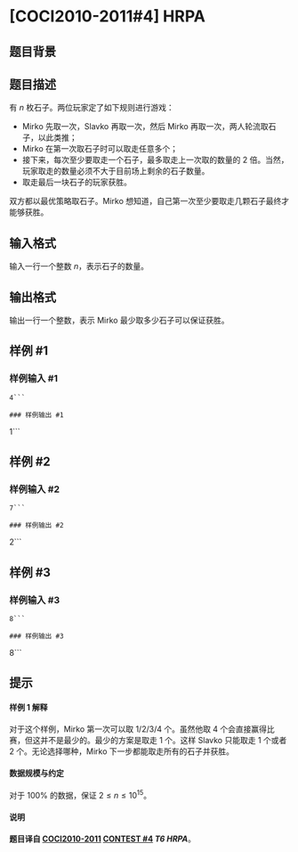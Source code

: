 # [COCI2010-2011#4] HRPA

## 题目背景



## 题目描述

有 $n$ 枚石子。两位玩家定了如下规则进行游戏：

- Mirko 先取一次，Slavko 再取一次，然后 Mirko 再取一次，两人轮流取石子，以此类推；
- Mirko 在第一次取石子时可以取走任意多个；
- 接下来，每次至少要取走一个石子，最多取走上一次取的数量的 $2$ 倍。当然，玩家取走的数量必须不大于目前场上剩余的石子数量。
- 取走最后一块石子的玩家获胜。

双方都以最优策略取石子。Mirko 想知道，自己第一次至少要取走几颗石子最终才能够获胜。

## 输入格式

输入一行一个整数 $n$，表示石子的数量。

## 输出格式

输出一行一个整数，表示 Mirko 最少取多少石子可以保证获胜。

## 样例 #1

### 样例输入 #1
```
4```

### 样例输出 #1

```
1```

## 样例 #2

### 样例输入 #2
```
7```

### 样例输出 #2

```
2```

## 样例 #3

### 样例输入 #3
```
8```

### 样例输出 #3

```
8```

## 提示

#### 样例 1 解释

对于这个样例，Mirko 第一次可以取 $1/2/3/4$ 个。虽然他取 $4$ 个会直接赢得比赛，但这并不是最少的。最少的方案是取走 $1$ 个。这样 Slavko 只能取走 $1$ 个或者 $2$ 个。无论选择哪种，Mirko 下一步都能取走所有的石子并获胜。

#### 数据规模与约定

对于 $100\%$ 的数据，保证 $2\le n\le 10^{15}$。

#### 说明

**题目译自 [COCI2010-2011](https://hsin.hr/coci/archive/2010_2011/) [CONTEST #4](https://hsin.hr/coci/archive/2010_2011/contest4_tasks.pdf) *T6 HRPA***。
